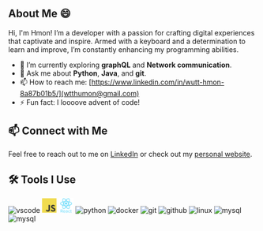 ## About Me 😄

Hi, I'm Hmon! I’m a developer with a passion for crafting digital experiences that captivate and inspire. Armed with a keyboard and a determination to learn and improve, I’m constantly enhancing my programming abilities. 


- 🌱 I’m currently exploring **graphQL** and **Network communication**.
- 💬 Ask me about **Python**, **Java**, and **git**.
- 📫 How to reach me: [https://www.linkedin.com/in/wutt-hmon-8a87b01b5/](wtthumon@gmail.com)
- ⚡ Fun fact: I loooove advent of code!

<!-- ## 📚 My Writing & Content

I love Advent of code:

- 📝 [Getting Started with Web Automation](https://medium.com/@silentBob/getting-started-with-web-automation) - An introduction to automating web tasks using Python and Selenium.
- 📖 [Building Scalable Web Applications](https://medium.com/@silentBob/building-scalable-web-applications) - A guide to best practices for developing scalable and maintainable web applications.
- 🗒️ [Data Visualization with Python](https://medium.com/@silentBob/data-visualization-with-python) - Exploring the power of data visualization using Python libraries.
 -->
## 📫 Connect with Me

Feel free to reach out to me on [LinkedIn](https://www.linkedin.com/in/wutt-hmon-8a87b01b5/) or check out my [personal website](https://hmonwutt.github.io/threeJS/).

## 🛠️ Tools I Use

<p align="left">
<img src="https://cdn.jsdelivr.net/gh/devicons/devicon/icons/vscode/vscode-original.svg" alt="vscode" width="30" height="30"/>
<img src="https://raw.githubusercontent.com/devicons/devicon/master/icons/javascript/javascript-original.svg" alt="javascript" width="30" height="30" />
<img src="https://raw.githubusercontent.com/devicons/devicon/master/icons/react/react-original-wordmark.svg" alt="react" width="30" height="30" />
<img src="https://cdn.jsdelivr.net/gh/devicons/devicon/icons/python/python-original.svg" alt="python" width="30" height="30"/>
<img src="https://cdn.jsdelivr.net/gh/devicons/devicon/icons/docker/docker-original.svg" alt="docker" width="30" height="30"/>
<img src="https://cdn.jsdelivr.net/gh/devicons/devicon/icons/git/git-original.svg" alt="git" width="30" height="30"/>
<img src="https://cdn.jsdelivr.net/gh/devicons/devicon/icons/github/github-original-wordmark.svg" alt="github" width="30" height="30"/>
<img src="https://cdn.jsdelivr.net/gh/devicons/devicon/icons/linux/linux-original.svg" alt="linux" width="30" height="30"/>
<img src="https://cdn.jsdelivr.net/gh/devicons/devicon/icons/mysql/mysql-original-wordmark.svg" alt="mysql" width="30" height="30"/>
<img src="https://www.citypng.com/public/uploads/preview/hd-java-logo-transparent-background-701751694771845zainlxmlfo.png" alt="mysql" width="30" height="30"/>
</p>
